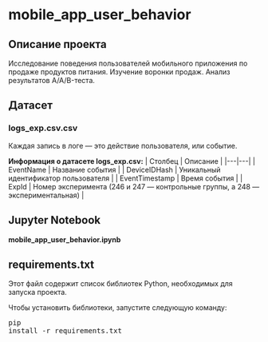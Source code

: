 # mobile_app_user_behavior
## Описание проекта
Исследование поведения пользователей мобильного приложения по продаже продуктов питания. Изучение воронки продаж. Анализ результатов A/A/B-теста.

## Датасет
### logs_exp.csv.csv
Каждая запись в логе — это действие пользователя, или событие.

**Информация о датасете logs_exp.csv:**
| Столбец | Описание |
|---|---|
| EventName | Название события |
| DeviceIDHash | Уникальный идентификатор пользователя |
| EventTimestamp | Время события |
| ExpId | Номер эксперимента (246 и 247 — контрольные группы, а 248 — экспериментальная) |

## Jupyter Notebook
**mobile_app_user_behavior.ipynb**

## requirements.txt
Этот файл содержит список библиотек Python, необходимых для запуска проекта.

Чтобы установить библиотеки, запустите следующую команду: <pre>pip install -r requirements.txt<pre>
